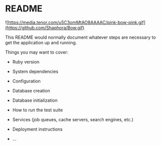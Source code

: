 
# README

![https://media.tenor.com/u5C3omMtAO8AAAAC/pink-bow-pink.gif](https://github.com/Shaphora/Bow.gif)

This README would normally document whatever steps are necessary to get the
application up and running.

Things you may want to cover:

* Ruby version

* System dependencies

* Configuration

* Database creation

* Database initialization

* How to run the test suite

* Services (job queues, cache servers, search engines, etc.)

* Deployment instructions

* ...

